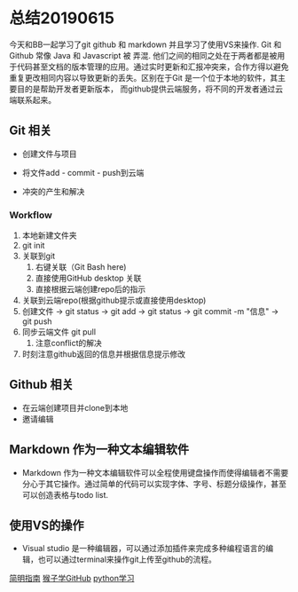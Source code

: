 # 总结20190615

今天和BB一起学习了git github 和 markdown 并且学习了使用VS来操作. Git 和 Github 常像 Java 和 Javascript 被 弄混. 他们之间的相同之处在于两者都是被用于代码甚至文档的版本管理的应用。通过实时更新和汇报冲突来，合作方得以避免重复更改相同内容以导致更新的丢失。区别在于Git 是一个位于本地的软件，其主要目的是帮助开发者更新版本， 而github提供云端服务，将不同的开发者通过云端联系起来。

## Git 相关

- 创建文件与项目
  
- 将文件add - commit - push到云端
- 冲突的产生和解决

### Workflow
1. 本地新建文件夹
2. git init
3. 关联到git
   1. 右键关联（Git Bash here)
   2. 直接使用GitHub desktop 关联
   3. 直接根据云端创建repo后的指示
4. 关联到云端repo(根据github提示或直接使用desktop)
5. 创建文件 -> git status -> git add <filename> -> git status -> git commit -m "信息" -> git push
6. 同步云端文件 git pull
   1. 注意conflict的解决
7. 时刻注意github返回的信息并根据信息提示修改

## Github 相关

- 在云端创建项目并clone到本地
- 邀请编辑

## Markdown 作为一种文本编辑软件

- Markdown 作为一种文本编辑软件可以全程使用键盘操作而使得编辑者不需要分心于其它操作。通过简单的代码可以实现字体、字号、标题分级操作，甚至可以创造表格与todo list.

## 使用VS的操作

- Visual studio 是一种编辑器，可以通过添加插件来完成多种编程语言的编辑，也可以通过terminal来操作git上传至github的流程。


[简明指南](http://rogerdudler.github.io/git-guide/index.zh.html)
[猴子学GitHub](https://backlog.com/git-tutorial/cn/intro/intro1_1.html)
[python学习](http://www.krivers.net/15112-f17/schedule.html)